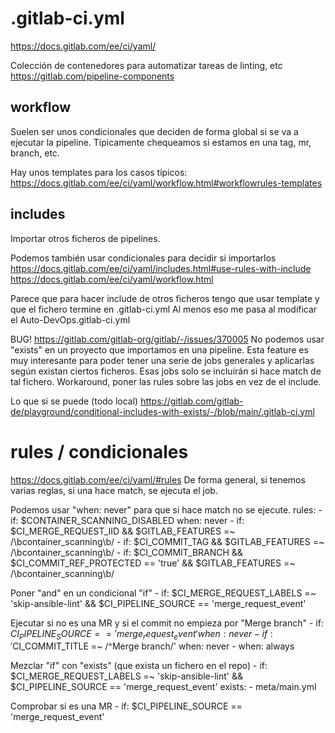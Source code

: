 # .gitlab-ci.yml
https://docs.gitlab.com/ee/ci/yaml/

Colección de contenedores para automatizar tareas de linting, etc
https://gitlab.com/pipeline-components


## workflow
Suelen ser unos condicionales que deciden de forma global si se va a ejecutar la pipeline.
Típicamente chequeamos si estamos en una tag, mr, branch, etc.

Hay unos templates para los casos típicos:
https://docs.gitlab.com/ee/ci/yaml/workflow.html#workflowrules-templates

## includes
Importar otros ficheros de pipelines.

Podemos también usar condicionales para decidir si importarlos
https://docs.gitlab.com/ee/ci/yaml/includes.html#use-rules-with-include
https://docs.gitlab.com/ee/ci/yaml/workflow.html

Parece que para hacer include de otros ficheros tengo que usar template y que el fichero termine en .gitlab-ci.yml
Al menos eso me pasa al modificar el Auto-DevOps.gitlab-ci.yml


BUG! https://gitlab.com/gitlab-org/gitlab/-/issues/370005
No podemos usar "exists" en un proyecto que importamos en una pipeline.
Esta feature es muy interesante para poder tener una serie de jobs generales y aplicarlas según existan ciertos ficheros. Esas jobs solo se incluirán si hace match de tal fichero.
Workaround, poner las rules sobre las jobs en vez de el include.

Lo que si se puede (todo local)
https://gitlab.com/gitlab-de/playground/conditional-includes-with-exists/-/blob/main/.gitlab-ci.yml



# rules / condicionales
https://docs.gitlab.com/ee/ci/yaml/#rules
De forma general, si tenemos varias reglas, si una hace match, se ejecuta el job.

Podemos usar "when: never" para que si hace match no se ejecute.
  rules:
    - if: $CONTAINER_SCANNING_DISABLED
      when: never
    - if: $CI_MERGE_REQUEST_IID && $GITLAB_FEATURES =~ /\bcontainer_scanning\b/
    - if: $CI_COMMIT_TAG && $GITLAB_FEATURES =~ /\bcontainer_scanning\b/
    - if: $CI_COMMIT_BRANCH && $CI_COMMIT_REF_PROTECTED == 'true' && $GITLAB_FEATURES =~ /\bcontainer_scanning\b/

Poner "and" en un condicional "if"
    - if: $CI_MERGE_REQUEST_LABELS =~ 'skip-ansible-lint' && $CI_PIPELINE_SOURCE == 'merge_request_event'

Ejecutar si no es una MR y si el commit no empieza por "Merge branch"
    - if: $CI_PIPELINE_SOURCE == 'merge_request_event'
      when: never
    - if: '$CI_COMMIT_TITLE =~ /^Merge branch/'
      when: never
    - when: always


Mezclar "if" con "exists" (que exista un fichero en el repo)
    - if: $CI_MERGE_REQUEST_LABELS =~ 'skip-ansible-lint' && $CI_PIPELINE_SOURCE == 'merge_request_event'
      exists:
        - meta/main.yml


Comprobar si es una MR
    - if: $CI_PIPELINE_SOURCE == 'merge_request_event'
